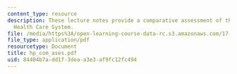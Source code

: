```yaml
---
content_type: resource
description: These lecture notes provide a comparative assessment of the United States
  Health Care System.
file: /media/https%3A/open-learning-course-data-rc.s3.amazonaws.com/17-315-comparative-health-policy-fall-2004/84404b7add1f3deaa3e3af9fc12fc494_hp_com_ases.pdf
file_type: application/pdf
resourcetype: Document
title: hp_com_ases.pdf
uid: 84404b7a-dd1f-3dea-a3e3-af9fc12fc494
---
```


